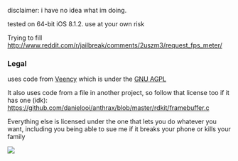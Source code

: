 disclaimer: i have no idea what im doing.

tested on 64-bit iOS 8.1.2. use at your own risk

Trying to fill http://www.reddit.com/r/jailbreak/comments/2uszm3/request_fps_meter/


### Legal

uses code from [Veency](http://gitweb.saurik.com/veency.git) which is under the [GNU AGPL](http://gitweb.saurik.com/veency.git/blob/HEAD:/COPYING)

It also uses code from a file in another project, so follow that license too if it has one (idk): https://github.com/danielooi/anthrax/blob/master/rdkit/framebuffer.c

Everything else is licensed under the one that lets you do whatever you want, including you being able to sue me if it breaks your phone or kills your family

![](https://github.com/rweichler/fpsmeter/raw/master/screen.jpg)
